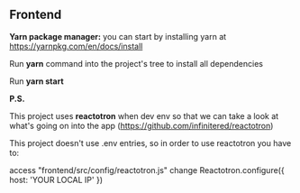 ## Frontend

**Yarn package manager:** you can start by installing yarn at https://yarnpkg.com/en/docs/install

Run **yarn** command into the project's tree to install all dependencies

Run **yarn start**

**P.S.**

This project uses **reactotron** when dev env so that we can take a look at what's going on into the app (https://github.com/infinitered/reactotron)

This project doesn't use .env entries, so in order to use reactotron you have to:

access "frontend/src/config/reactotron.js"
change Reactotron.configure({ host: 'YOUR LOCAL IP' })
